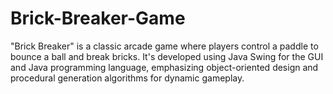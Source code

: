 # Brick-Breaker-Game
"Brick Breaker" is a classic arcade game where players control a paddle to bounce a ball and break bricks. It's developed using Java Swing for the GUI and Java programming language, emphasizing object-oriented design and procedural generation algorithms for dynamic gameplay.
